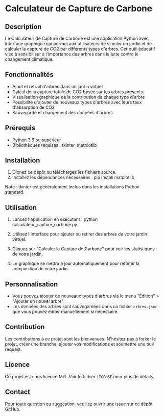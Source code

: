 # Calculateur de Capture de Carbone

## Description
Le Calculateur de Capture de Carbone est une application Python avec interface graphique qui permet aux utilisateurs de simuler un jardin et de calculer la capture de CO2 par différents types d'arbres. Cet outil éducatif vise à sensibiliser à l'importance des arbres dans la lutte contre le changement climatique.

## Fonctionnalités
- Ajout et retrait d'arbres dans un jardin virtuel
- Calcul de la capture totale de CO2 basée sur les arbres présents
- Visualisation graphique de la contribution de chaque type d'arbre
- Possibilité d'ajouter de nouveaux types d'arbres avec leurs taux d'absorption de CO2
- Sauvegarde et chargement des données d'arbres

## Prérequis
- Python 3.6 ou supérieur
- Bibliothèques requises : tkinter, matplotlib

## Installation
1. Clonez ce dépôt ou téléchargez les fichiers source.
2. Installez les dépendances nécessaires : pip install matplotlib

Note : tkinter est généralement inclus dans les installations Python standard.

## Utilisation
1. Lancez l'application en exécutant : python calculateur_capture_carbone.py

2. Utilisez l'interface pour ajouter ou retirer des arbres de votre jardin virtuel.
3. Cliquez sur "Calculer la Capture de Carbone" pour voir les statistiques de votre jardin.
4. Le graphique se mettra à jour automatiquement pour refléter la composition de votre jardin.

## Personnalisation
- Vous pouvez ajouter de nouveaux types d'arbres via le menu "Édition" > "Ajouter un nouvel arbre".
- Les données des arbres sont sauvegardées dans un fichier `arbres.json` que vous pouvez éditer manuellement si nécessaire.

## Contribution
Les contributions à ce projet sont les bienvenues. N'hésitez pas à forker le projet, créer une branche, ajouter vos modifications et soumettre une pull request.

## Licence
Ce projet est sous licence MIT. Voir le fichier `LICENSE` pour plus de détails.

## Contact
Pour toute question ou suggestion, veuillez ouvrir une issue sur ce dépôt GitHub.